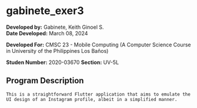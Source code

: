 # gabinete_exer3

**Developed by:** Gabinete, Keith Ginoel S.  
**Date Developed:** March 08, 2024  

**Developed For:** CMSC 23 - Mobile Computing (A Computer Science Course in University of the Philippines Los Baños)

**Studen Number:** 2020-03670
**Section:** UV-5L

## Program Description

    This is a straightforward Flutter application that aims to emulate the UI design of an Instagram profile, albeit in a simplified manner.

